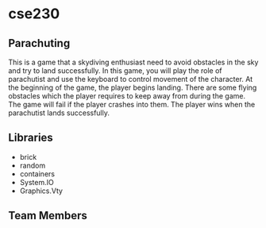 # cse230
## Parachuting
This is a game that a skydiving enthusiast need to avoid obstacles in the sky and try to land successfully. In this game, you will play the role of parachutist and use the keyboard to control movement of the character. At the beginning of the game, the player begins landing. There are some flying obstacles which the player requires to keep away from during the game. The game will fail if the player crashes into them. The player wins when the parachutist lands successfully.

## Libraries
- brick
- random
- containers
- System.IO
- Graphics.Vty

## Team Members
